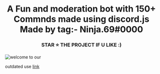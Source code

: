 <h1 align='center'> A Fun and moderation bot with 150+ Commnds made using discord.js 
 Made by tag:- Ninja.69#0000
 </h1> 



<h3 align='center'> STAR ⭐ THE PROJECT IF U LIKE :) </h3>

![welcome to our](https://github.com/Ninja-bruh69/All-In-One-Discord-Bot/assets/130167556/c90149b9-48e6-4103-8457-c9fe6b56374b)

outdated use
[link](https://github.com/Ninja-69/Hoggy-Bot)
